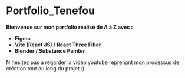 # Portfolio_Tenefou
**Bienvenue sur mon portfolio réalisé de A à Z avec :**

- **Figma**
- **Vite (React JS) / React Three Fiber**
- **Blender / Substance Painter**

N'hésitez pas à regarder la vidéo youtube reprenant mon processus de création tout au long du projet :)
